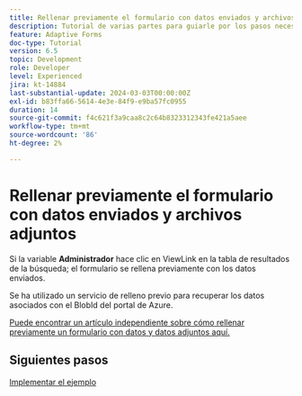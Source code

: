 ```yaml
---
title: Rellenar previamente el formulario con datos enviados y archivos adjuntos
description: Tutorial de varias partes para guiarle por los pasos necesarios para consultar los envíos de formularios almacenados en Azure Portal
feature: Adaptive Forms
doc-type: Tutorial
version: 6.5
topic: Development
role: Developer
level: Experienced
jira: kt-14884
last-substantial-update: 2024-03-03T00:00:00Z
exl-id: b83ffa66-5614-4e3e-84f9-e9ba57fc0955
duration: 14
source-git-commit: f4c621f3a9caa8c2c64b8323312343fe421a5aee
workflow-type: tm+mt
source-wordcount: '86'
ht-degree: 2%

---
```


# Rellenar previamente el formulario con datos enviados y archivos adjuntos

Si la variable **Administrador** hace clic en ViewLink en la tabla de resultados de la búsqueda; el formulario se rellena previamente con los datos enviados.

Se ha utilizado un servicio de relleno previo para recuperar los datos asociados con el BlobId del portal de Azure.

[Puede encontrar un artículo independiente sobre cómo rellenar previamente un formulario con datos y datos adjuntos aquí.](https://experienceleague.adobe.com/docs/experience-manager-learn/forms/prefill-form-with-data-attachments/introduction.html)

## Siguientes pasos

[Implementar el ejemplo](./part5.md)

